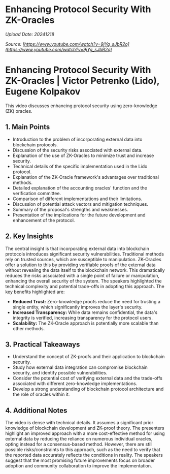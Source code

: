 # Enhancing Protocol Security With ZK-Oracles

*Upload Date: 20241218*

*Source: [https://www.youtube.com/watch?v=9jYg_sJbR2o](https://www.youtube.com/watch?v=9jYg_sJbR2o)*

# Enhancing Protocol Security With ZK-Oracles | Victor Petrenko (Lido), Eugene Kolpakov

This video discusses enhancing protocol security using zero-knowledge (ZK) oracles.

## 1. Main Points

*   Introduction to the problem of incorporating external data into blockchain protocols.
*   Discussion of the security risks associated with external data.
*   Explanation of the use of ZK-Oracles to minimize trust and increase security.
*   Technical details of the specific implementation used in the Lido protocol.
*   Explanation of the ZK-Oracle framework's advantages over traditional methods.
*   Detailed explanation of the accounting oracles' function and the verification committee.
*   Comparison of different implementations and their limitations.
*   Discussion of potential attack vectors and mitigation techniques.
*   Summary of the proposal's strengths and weaknesses.
*   Presentation of the implications for the future development and enhancement of the protocol.

## 2. Key Insights

The central insight is that incorporating external data into blockchain protocols introduces significant security vulnerabilities.  Traditional methods rely on trusted sources, which are susceptible to manipulation.  ZK-Oracles offer a solution to this by providing verifiable proofs of the external data without revealing the data itself to the blockchain network.  This dramatically reduces the risks associated with a single point of failure or manipulation, enhancing the overall security of the system.  The speakers highlighted the technical complexity and potential trade-offs in adopting this approach. The key benefits highlighted are:

* **Reduced Trust:** Zero-knowledge proofs reduce the need for trusting a single entity, which significantly improves the layer's security.
* **Increased Transparency:** While data remains confidential, the data's integrity is verified, increasing transparency for the protocol users.
* **Scalability:** The ZK-Oracle approach is potentially more scalable than other methods.


## 3. Practical Takeaways

*   Understand the concept of ZK-proofs and their application to blockchain security.
*   Study how external data integration can compromise blockchain security, and identify possible vulnerabilities.
*   Consider the potential cost of verifying external data and the trade-offs associated with different zero-knowledge implementations. 
*   Develop a strong understanding of blockchain protocol architecture and the role of oracles within it.


## 4. Additional Notes

The video is dense with technical details.  It assumes a significant prior knowledge of blockchain development and ZK-proof theory.  The presenters highlight an improved approach with a more cost-effective method for using external data by reducing the reliance on numerous individual oracles, opting instead for a consensus-based method.  However, there are still possible risks/constraints to this approach, such as the need to verify that the reported data accurately reflects the conditions in reality. The speakers suggest that the most promising future improvements focus on broader adoption and community collaboration to improve the implementation.